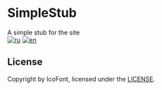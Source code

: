 # SimpleStub

A simple stub for the site    
[![ru](https://img.shields.io/badge/lang-ru-green.svg)](https://github.com/simplerest/simplestub/blob/master/README.ru.md)
[![en](https://img.shields.io/badge/lang-en-red.svg)](https://github.com/simplerest/simplestub/blob/master/README.en.md)

## License

Copyright by IcoFont, licensed under the [LICENSE](LICENSE).
